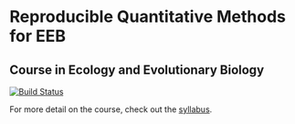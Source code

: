 Reproducible Quantitative Methods for EEB
=========================================

Course in Ecology and Evolutionary Biology
------------------------------------------

[![Build Status](https://travis-ci.org/UofTCoders/rcourse.svg?branch=master)](https://travis-ci.org/UofTCoders/rcourse)

For more detail on the course, check out the [syllabus](https://uoftcoders.github.io/rcourse/).
